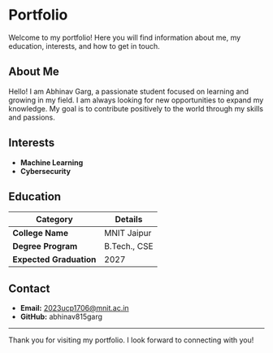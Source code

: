 # Portfolio

Welcome to my portfolio! Here you will find information about me, my education, interests, and how to get in touch.

## About Me

Hello! I am Abhinav Garg, a passionate student focused on learning and growing in my field. I am always looking for new opportunities to expand my knowledge. My goal is to contribute positively to the world through my skills and passions.

## Interests

- **Machine Learning**
- **Cybersecurity**

## Education

| **Category**           | **Details**                        |
|------------------------|------------------------------------|
| **College Name**     |   MNIT Jaipur              |
| **Degree Program**      | B.Tech., CSE    |
| **Expected Graduation** | 2027                          |

## Contact

- **Email:** 2023ucp1706@mnit.ac.in
- **GitHub:** abhinav815garg

---

Thank you for visiting my portfolio. I look forward to connecting with you!

